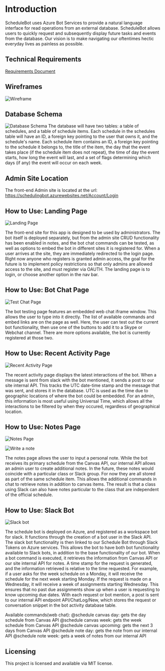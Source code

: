 # Introduction 
ScheduleBot uses Azure Bot Services to provide a natural language interface for read operations from an external database.
ScheduleBot allows users to quickly request and subsequently display future tasks and events from the database. 
Our vision is to make navigating our oftentimes hectic everyday lives as painless as possible.  

## Technical Requirements

[Requirements Document](https://github.com/ScheduleBot/ScheduleBotApp/blob/bot-name-fix/requirements.md)

## Wireframes
![Wireframe](/AllWireFrames.PNG)

## Database Schema
![Database Schema](/DBSchema.png)
The database will have two tables: a table of schedules, and a table of schedule items. Each schedule in the schedules table will have an ID, a foreign key pointing to the user that owns it, and the schedule's name. Each schedule item contains an ID, a foreign key pointing to the schedule it belongs to, the title of the item, the day that the event takes place (if the schedule item does not repeat), the time of day the event starts, how long the event will last, and a set of flags determining which days (if any) the event will occur on each week.

## Admin Site Location

The front-end Admin site is located at the url: https://schedulingbot.azurewebsites.net/Account/Login

## How to Use: Landing Page

![Landing Page](./Assets/LogIn.PNG)

The front-end site for this app is designed to be used by administrators. The bot itself is deployed separately, but from the admin site CRUD functionality has been enabled in notes, and the bot chat commands can be tested, as well as options to embed the bot in different sites it is registered for. When a user arrives at the site, they are immediately redirected to the login page. Right now anyone who registers is granted admin access, the goal for the future is to implement policy restrictions so that only admins are allowed access to the site, and must register via OAUTH. The landing page is to login, or choose another option in the nav bar.

## How to Use: Bot Chat Page

![Test Chat Page](./Assets/TestBotPage.jpg)

The bot testing page features an embedded web chat iframe window. This allows the user to type into it directly. The list of available commands and embed links are on the page as well. Here, the user can test out the current bot functionality, then use one of the buttons to add it to a Skype or Webchat channel. There are more options available, the bot is currently registered at those two.

## How to Use: Recent Activity Page

![Recent Activity Page](./Assets/RecentActivity.PNG)

The recent activity page displays the latest interactions of the bot. When a message is sent from slack with the bot mentioned, it sends a post to our site internal API. This tracks the UTC date-time stamp and the message that was sent, and stores it in the database. UTC is used as the time due to geographic locations of where the bot could be embedded. For an admin, this information is most useful using Universal Time, which allows all the interactions to be filtered by when they occured, regardless of geographical location.

## How to Use: Notes Page

![Notes Page](./Assets/Notes.PNG)

![Write a note](./Assets/AddNewNote.jpg)

The notes page allows the user to input a personal note. While the bot receives its primary schedule from the Canvas API, our internal API allows an admin user to create additional notes. In the future, these notes would coincide with a particular class or Slack group. For now they are all stored as part of the same schedule item. This allows the additional commands in chat to retrieve notes in addition to canvas items. The result is that a class using Slack can also have notes particular to the class that are independent of the official schedule. 

## How to Use: Slack Bot

![Slack bot](./Assets/Slack.jpg)

The schedule bot is deployed on Azure, and registered as a workspace bot for slack. It functions through the creation of a bot user in the Slack API. The slack bot functionality is then linked to our Schedule Bot through Slack Tokens on Azure services. This allows the bot to have both bot functionality available to Slack bots, in addition to the base functionality of our bot. When a bot command is executed, it retrieves the information from Canvas API or our site internal API for notes. A time stamp for the request is generated, and the information retrieved is relative to the time requested. For example, if a user asks for the week schedule on a Monday, it will receive the schedule for the next week starting Monday. If the request is made on a Wednesday, it will receive a week of assignments starting Wednesday. This ensures that no past due assignments show up when a user is requesting to know upcoming due dates. With each request or bot mention, a post is sent to our internal API endpoint API/ChatLog/New, which stores the request or conversation snippet in the bot activity database table.

Available commands(web chat):
@schedule canvas day: gets the day schedule from Canvas API
@schedule canvas week: gets the week schedule from Canvas API
@schedule canvas upcoming: gets the next 3 days from Canvas API
@schedule note day: gets the note from our internal API
@schedule note week: gets a week of notes from our internal API

## Licensing

This project is licensed and available via MIT license.
